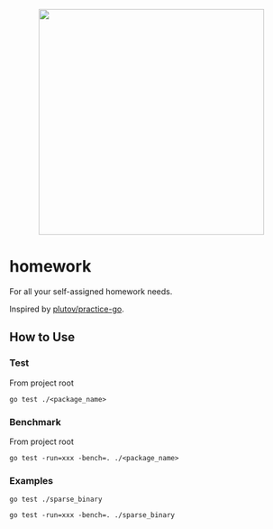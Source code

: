 <p align="center"> 
  <img src="https://media.giphy.com/media/M7EQSsEXkGRvq/giphy.gif" width="400"/>
</p>

# homework

For all your self-assigned homework needs.

Inspired by [plutov/practice-go](https://github.com/plutov/practice-go).

## How to Use

### Test

From project root
```
go test ./<package_name>
```

### Benchmark

From project root
```
go test -run=xxx -bench=. ./<package_name>
```

### Examples

```
go test ./sparse_binary

go test -run=xxx -bench=. ./sparse_binary
```
